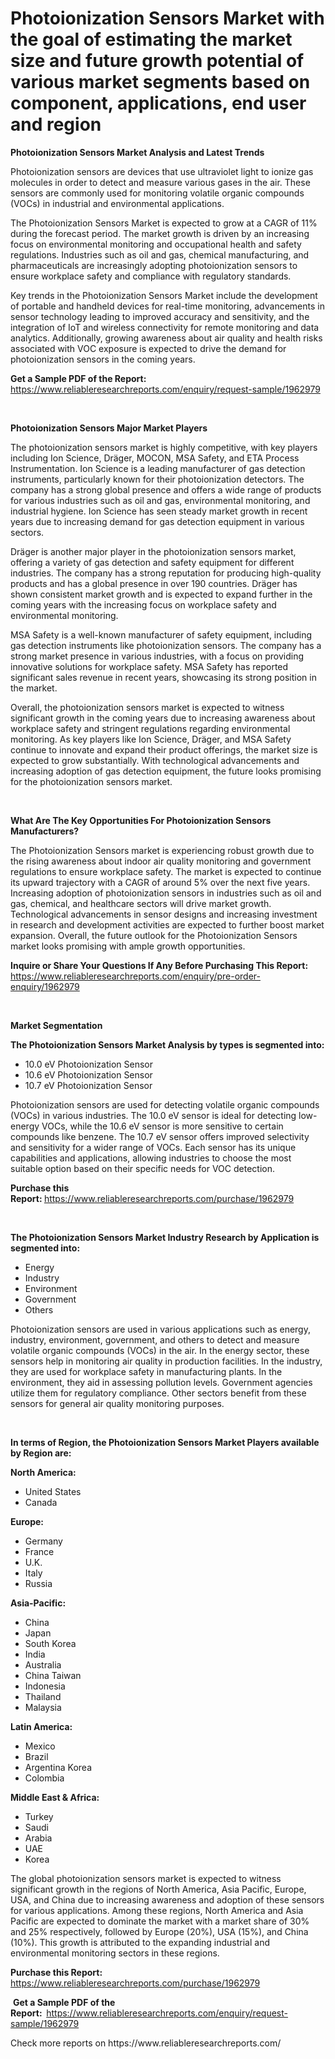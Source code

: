 <p><h1>Photoionization Sensors Market with the goal of estimating the market size and future growth potential of various market segments based on component, applications, end user and region</h1></p><p><strong>Photoionization Sensors Market Analysis and Latest Trends</strong></p>
<p><p>Photoionization sensors are devices that use ultraviolet light to ionize gas molecules in order to detect and measure various gases in the air. These sensors are commonly used for monitoring volatile organic compounds (VOCs) in industrial and environmental applications.</p><p>The Photoionization Sensors Market is expected to grow at a CAGR of 11% during the forecast period. The market growth is driven by an increasing focus on environmental monitoring and occupational health and safety regulations. Industries such as oil and gas, chemical manufacturing, and pharmaceuticals are increasingly adopting photoionization sensors to ensure workplace safety and compliance with regulatory standards.</p><p>Key trends in the Photoionization Sensors Market include the development of portable and handheld devices for real-time monitoring, advancements in sensor technology leading to improved accuracy and sensitivity, and the integration of IoT and wireless connectivity for remote monitoring and data analytics. Additionally, growing awareness about air quality and health risks associated with VOC exposure is expected to drive the demand for photoionization sensors in the coming years.</p></p>
<p><strong>Get a Sample PDF of the Report:&nbsp;</strong> <a href="https://www.reliableresearchreports.com/enquiry/request-sample/1962979">https://www.reliableresearchreports.com/enquiry/request-sample/1962979</a></p>
<p>&nbsp;</p>
<p><strong>Photoionization Sensors Major Market Players</strong></p>
<p><p>The photoionization sensors market is highly competitive, with key players including Ion Science, Dräger, MOCON, MSA Safety, and ETA Process Instrumentation. Ion Science is a leading manufacturer of gas detection instruments, particularly known for their photoionization detectors. The company has a strong global presence and offers a wide range of products for various industries such as oil and gas, environmental monitoring, and industrial hygiene. Ion Science has seen steady market growth in recent years due to increasing demand for gas detection equipment in various sectors.</p><p>Dräger is another major player in the photoionization sensors market, offering a variety of gas detection and safety equipment for different industries. The company has a strong reputation for producing high-quality products and has a global presence in over 190 countries. Dräger has shown consistent market growth and is expected to expand further in the coming years with the increasing focus on workplace safety and environmental monitoring.</p><p>MSA Safety is a well-known manufacturer of safety equipment, including gas detection instruments like photoionization sensors. The company has a strong market presence in various industries, with a focus on providing innovative solutions for workplace safety. MSA Safety has reported significant sales revenue in recent years, showcasing its strong position in the market.</p><p>Overall, the photoionization sensors market is expected to witness significant growth in the coming years due to increasing awareness about workplace safety and stringent regulations regarding environmental monitoring. As key players like Ion Science, Dräger, and MSA Safety continue to innovate and expand their product offerings, the market size is expected to grow substantially. With technological advancements and increasing adoption of gas detection equipment, the future looks promising for the photoionization sensors market.</p></p>
<p>&nbsp;</p>
<p><strong>What Are The Key Opportunities For Photoionization Sensors Manufacturers?</strong></p>
<p><p>The Photoionization Sensors market is experiencing robust growth due to the rising awareness about indoor air quality monitoring and government regulations to ensure workplace safety. The market is expected to continue its upward trajectory with a CAGR of around 5% over the next five years. Increasing adoption of photoionization sensors in industries such as oil and gas, chemical, and healthcare sectors will drive market growth. Technological advancements in sensor designs and increasing investment in research and development activities are expected to further boost market expansion. Overall, the future outlook for the Photoionization Sensors market looks promising with ample growth opportunities.</p></p>
<p><strong>Inquire or Share Your Questions If Any Before Purchasing This Report:</strong> <a href="https://www.reliableresearchreports.com/enquiry/pre-order-enquiry/1962979">https://www.reliableresearchreports.com/enquiry/pre-order-enquiry/1962979</a></p>
<p>&nbsp;</p>
<p><strong>Market Segmentation</strong></p>
<p><strong>The Photoionization Sensors Market Analysis by types is segmented into:</strong></p>
<p><ul><li>10.0 eV Photoionization Sensor</li><li>10.6 eV Photoionization Sensor</li><li>10.7 eV Photoionization Sensor</li></ul></p>
<p><p>Photoionization sensors are used for detecting volatile organic compounds (VOCs) in various industries. The 10.0 eV sensor is ideal for detecting low-energy VOCs, while the 10.6 eV sensor is more sensitive to certain compounds like benzene. The 10.7 eV sensor offers improved selectivity and sensitivity for a wider range of VOCs. Each sensor has its unique capabilities and applications, allowing industries to choose the most suitable option based on their specific needs for VOC detection.</p></p>
<p><strong>Purchase this Report:&nbsp;</strong><a href="https://www.reliableresearchreports.com/purchase/1962979">https://www.reliableresearchreports.com/purchase/1962979</a></p>
<p>&nbsp;</p>
<p><strong>The Photoionization Sensors Market Industry Research by Application is segmented into:</strong></p>
<p><ul><li>Energy</li><li>Industry</li><li>Environment</li><li>Government</li><li>Others</li></ul></p>
<p><p>Photoionization sensors are used in various applications such as energy, industry, environment, government, and others to detect and measure volatile organic compounds (VOCs) in the air. In the energy sector, these sensors help in monitoring air quality in production facilities. In the industry, they are used for workplace safety in manufacturing plants. In the environment, they aid in assessing pollution levels. Government agencies utilize them for regulatory compliance. Other sectors benefit from these sensors for general air quality monitoring purposes.</p></p>
<p>&nbsp;</p>
<p><strong>In terms of Region, the Photoionization Sensors Market Players available by Region are:</strong></p>
<p>
    <p> <strong> North America: </strong>
        <ul>
            <li>United States</li>
            <li>Canada</li>
        </ul>
        </p> 
    <p> <strong> Europe: </strong>
        <ul>
            <li>Germany</li>
            <li>France</li>
            <li>U.K.</li>
            <li>Italy</li>
            <li>Russia</li>
        </ul>
        </p> 
    <p> <strong> Asia-Pacific: </strong>
        <ul>
            <li>China</li>
            <li>Japan</li>
            <li>South Korea</li>
            <li>India</li>
            <li>Australia</li>
            <li>China Taiwan</li>
            <li>Indonesia</li>
            <li>Thailand</li>
            <li>Malaysia</li>
        </ul>
        </p> 
    <p> <strong> Latin America: </strong>
        <ul>
            <li>Mexico</li>
            <li>Brazil</li>
            <li>Argentina Korea</li>
            <li>Colombia</li>
        </ul>
        </p> 
    <p> <strong> Middle East & Africa: </strong>
        <ul>
            <li>Turkey</li>
            <li>Saudi</li>
            <li>Arabia</li>
            <li>UAE</li>
            <li>Korea</li>
        </ul>
    </p>
    </p>
<p><p>The global photoionization sensors market is expected to witness significant growth in the regions of North America, Asia Pacific, Europe, USA, and China due to increasing awareness and adoption of these sensors for various applications. Among these regions, North America and Asia Pacific are expected to dominate the market with a market share of 30% and 25% respectively, followed by Europe (20%), USA (15%), and China (10%). This growth is attributed to the expanding industrial and environmental monitoring sectors in these regions.</p></p>
<p><strong>Purchase this Report: </strong><a href="https://www.reliableresearchreports.com/purchase/1962979">https://www.reliableresearchreports.com/purchase/1962979</a></p>
<p>&nbsp;<strong>Get a Sample PDF of the Report:&nbsp;&nbsp;</strong><a href="https://www.reliableresearchreports.com/enquiry/request-sample/1962979">https://www.reliableresearchreports.com/enquiry/request-sample/1962979</a></p>
<p><strong></strong></p>
<p>Check more reports on https://www.reliableresearchreports.com/</p>